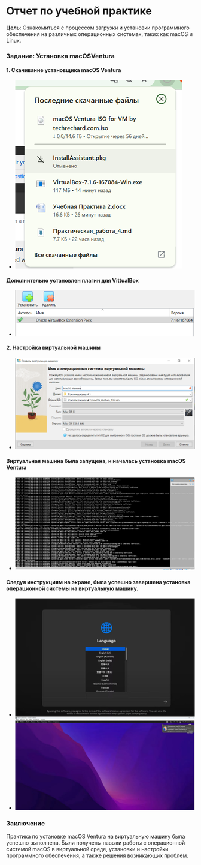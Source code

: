 # Отчет по учебной практике
**Цель**: Ознакомиться с процессом загрузки и установки программного обеспечения на различных операционных системах, таких как macOS и Linux.
### Задание: Установка macOSVentura
#### 1. Скачивание установщика macOS Ventura
* ![alt text](<скрины/Снимок экрана 2025-03-28 194029.png>)
#### Дополнительно установлен плагин для VittualBox
* ![alt text](7.png)
#### 2. Настройка виртуальной машины
* ![alt text](скрины/2.png)
#### Виртуальная машина была запущена, и началась установка macOS Ventura
* ![alt text](8.png)
#### Следуя инструкциям на экране, была успешно завершена установка операционной системы на виртуальную машину.
* ![alt text](9.png)
* ![alt text](10.png)
### Заключение
Практика по установке macOS Ventura на виртуальную машину была успешно выполнена. Были получены навыки работы с операционной системой macOS в виртуальной среде, установки и настройки программного обеспечения, а также решения возникающих проблем.